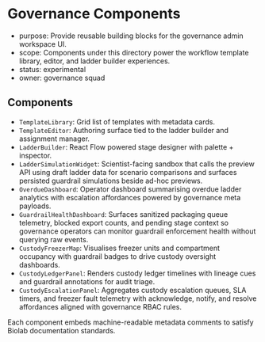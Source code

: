 # Governance Components

- purpose: Provide reusable building blocks for the governance admin workspace UI.
- scope: Components under this directory power the workflow template library, editor, and ladder builder experiences.
- status: experimental
- owner: governance squad

## Components

- `TemplateLibrary`: Grid list of templates with metadata cards.
- `TemplateEditor`: Authoring surface tied to the ladder builder and assignment manager.
- `LadderBuilder`: React Flow powered stage designer with palette + inspector.
- `LadderSimulationWidget`: Scientist-facing sandbox that calls the preview API using draft ladder data for scenario comparisons and surfaces persisted guardrail simulations beside ad-hoc previews.
- `OverdueDashboard`: Operator dashboard summarising overdue ladder analytics with escalation affordances powered by governance meta payloads.
- `GuardrailHealthDashboard`: Surfaces sanitized packaging queue telemetry, blocked export counts, and pending stage context so governance operators can monitor guardrail enforcement health without querying raw events.
- `CustodyFreezerMap`: Visualises freezer units and compartment occupancy with guardrail badges to drive custody oversight dashboards.
- `CustodyLedgerPanel`: Renders custody ledger timelines with lineage cues and guardrail annotations for audit triage.
- `CustodyEscalationPanel`: Aggregates custody escalation queues, SLA timers, and freezer fault telemetry with acknowledge, notify, and resolve affordances aligned with governance RBAC rules.

Each component embeds machine-readable metadata comments to satisfy Biolab documentation standards.
